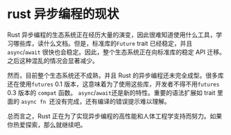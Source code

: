 # rust 异步编程的现状

Rust 异步编程的生态系统正在经历大量的演变，因此很难知道使用什么工具，学习哪些库，读什么文档。但是，标准库的`Future` trait 已经稳定，并且 `async`/`await` 很快也会稳定。因此，整个生态系统正在向标准库的稳定 API 迁移。之后这种混乱的情况会显著减少。

然而，目前整个生态系统还不成熟，并且 Rust 的异步编程还未完全成型。很多库还在使用`futures` 0.1 版本，这意味着为了使用这些库，开发者不得不用`futures` 0.3 版本的 `compat` 函数。 `async`/`await`还是新的特性。重要的语法扩展如 trait 里面的 `async fn `还没有完成，还有编译的错误提示难以理解。

总而言之，Rust 正在为了实现异步编程的高性能和人体工程学支持而努力。如果你热爱探索，那么就继续吧。